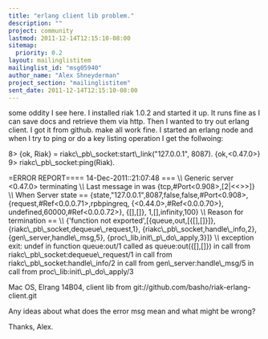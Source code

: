 ```yaml
---
title: "erlang client lib problem."
description: ""
project: community
lastmod: 2011-12-14T12:15:10-08:00
sitemap:
  priority: 0.2
layout: mailinglistitem
mailinglist_id: "msg05940"
author_name: "Alex Shneyderman"
project_section: "mailinglistitem"
sent_date: 2011-12-14T12:15:10-08:00
---
```



some oddity I see here.
I installed riak 1.0.2 and started it up. It runs fine as I can save
docs and retrieve them via http. Then I wanted to try out erlang
client. I got it from github. make all work fine. I started an erlang
node and when I try to ping or do a key listing operation I get the
follwoing:

8&gt; {ok, Riak} = riakc\\_pb\\_socket:start\\_link("127.0.0.1", 8087).
{ok,&lt;0.47.0&gt;}
9&gt; riakc\\_pb\\_socket:ping(Riak).

=ERROR REPORT==== 14-Dec-2011::21:07:48 ===
\\*\\* Generic server &lt;0.47.0&gt; terminating
\\*\\* Last message in was {tcp,#Port&lt;0.908&gt;,[2|&lt;&lt;&gt;&gt;]}
\\*\\* When Server state == {state,"127.0.0.1",8087,false,false,#Port&lt;0.908&gt;,
 {request,#Ref&lt;0.0.0.71&gt;,rpbpingreq,
 {&lt;0.44.0&gt;,#Ref&lt;0.0.0.70&gt;},
 undefined,60000,#Ref&lt;0.0.0.72&gt;},
 {[],[]},
 1,[],infinity,100}
\\*\\* Reason for termination ==
\\*\\* {'function not exported',[{queue,out,[{[],[]}]},
 {riakc\\_pb\\_socket,dequeue\\_request,1},
 {riakc\\_pb\\_socket,handle\\_info,2},
 {gen\\_server,handle\\_msg,5},
 {proc\\_lib,init\\_p\\_do\\_apply,3}]}
\\*\\* exception exit: undef
 in function queue:out/1
 called as queue:out({[],[]})
 in call from riakc\\_pb\\_socket:dequeue\\_request/1
 in call from riakc\\_pb\\_socket:handle\\_info/2
 in call from gen\\_server:handle\\_msg/5
 in call from proc\\_lib:init\\_p\\_do\\_apply/3

Mac OS, Elrang 14B04, client lib from
git://github.com/basho/riak-erlang-client.git

Any ideas about what does the error msg mean and what might be wrong?

Thanks,
Alex.

